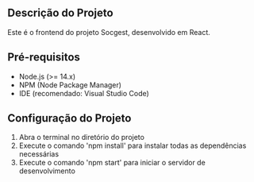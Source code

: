 ## Descrição do Projeto

Este é o frontend do projeto Socgest, desenvolvido em React.

## Pré-requisitos

- Node.js (>= 14.x)
- NPM (Node Package Manager)
- IDE (recomendado: Visual Studio Code)

## Configuração do Projeto

1. Abra o terminal no diretório do projeto
2. Execute o comando 'npm install' para instalar todas as dependências necessárias
3. Execute o comando 'npm start' para iniciar o servidor de desenvolvimento

